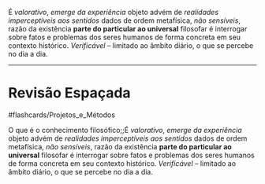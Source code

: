 É *valorativo*, *emerge da experiência* objeto advém de *realidades imperceptíveis aos sentidos* dados de ordem metafísica, *não sensíveis*, razão da existência **parte do particular ao universal** filosofar é interrogar sobre fatos e problemas dos seres humanos de forma concreta em seu contexto histórico.
*Verificável* – limitado ao âmbito diário, o que se percebe no dia a dia.

---
# Revisão Espaçada
#flashcards/Projetos_e_Métodos 

O que é o conhecimento filosófico;;É *valorativo*, *emerge da experiência* objeto advém de *realidades imperceptíveis aos sentidos* dados de ordem metafísica, *não sensíveis*, razão da existência **parte do particular ao universal** filosofar é interrogar sobre fatos e problemas dos seres humanos de forma concreta em seu contexto histórico.
*Verificável* – limitado ao âmbito diário, o que se percebe no dia a dia.